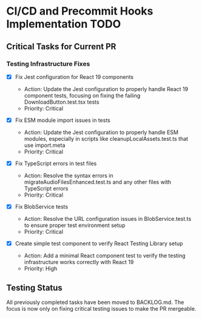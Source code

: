 # CI/CD and Precommit Hooks Implementation TODO

## Critical Tasks for Current PR

### Testing Infrastructure Fixes
- [x] Fix Jest configuration for React 19 components
  - Action: Update the Jest configuration to properly handle React 19 component tests, focusing on fixing the failing DownloadButton.test.tsx tests
  - Priority: Critical

- [x] Fix ESM module import issues in tests
  - Action: Update the Jest configuration to properly handle ESM modules, especially in scripts like cleanupLocalAssets.test.ts that use import.meta
  - Priority: Critical

- [x] Fix TypeScript errors in test files
  - Action: Resolve the syntax errors in migrateAudioFilesEnhanced.test.ts and any other files with TypeScript errors
  - Priority: Critical

- [x] Fix BlobService tests
  - Action: Resolve the URL configuration issues in BlobService.test.ts to ensure proper test environment setup
  - Priority: Critical

- [x] Create simple test component to verify React Testing Library setup
  - Action: Add a minimal React component test to verify the testing infrastructure works correctly with React 19
  - Priority: High

## Testing Status
All previously completed tasks have been moved to BACKLOG.md. The focus is now only on fixing critical testing issues to make the PR mergeable.